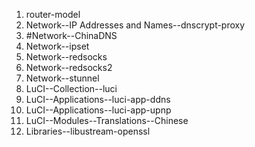 1.  router-model
2.  Network--IP Addresses and Names--dnscrypt-proxy
3.  #Network--ChinaDNS
4.  Network--ipset
5.  Network--redsocks
6.  Network--redsocks2
7.  Network--stunnel
8.  LuCI--Collection--luci
9.  LuCI--Applications--luci-app-ddns
10. LuCI--Applications--luci-app-upnp
11. LuCI--Modules--Translations--Chinese
12. Libraries--libustream-openssl
